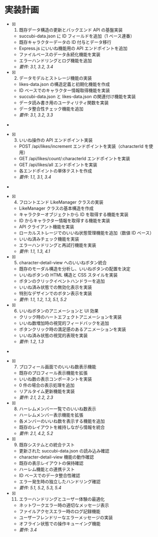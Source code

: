 # 実装計画

- [x] 1. 既存データ構造の更新とバックエンド API の基盤実装

  - succubi-data.json に ID フィールドを追加（1 ベース連番）
  - 既存キャラクターデータの ID 付与とデータ移行
  - Express.js にいいね機能用の API エンドポイントを追加
  - ファイルベースのデータ永続化機能を実装
  - エラーハンドリングとログ機能を追加
  - _要件: 3.1, 3.2, 3.4_

- [x] 2. データモデルとストレージ機能の実装

  - likes-data.json の構造定義と初期化機能を作成
  - ID ベースでのキャラクター情報取得機能を実装
  - succubi-data.json と likes-data.json の関連付け機能を実装
  - データ読み書き用のユーティリティ関数を実装
  - データ整合性チェック機能を追加
  - _要件: 3.1, 3.2, 3.3_

-

- [x] 3. いいね操作の API エンドポイント実装

  - POST /api/likes/increment エンドポイントを実装（characterId を使用）
  - GET /api/likes/count/:characterId エンドポイントを実装
  - GET /api/likes/all エンドポイントを実装
  - 各エンドポイントの単体テストを作成
  - _要件: 1.1, 3.1, 3.4_

-

- [x] 4. フロントエンド LikeManager クラスの実装

  - LikeManager クラスの基本構造を作成
  - キャラクターオブジェクトから ID を取得する機能を実装
  - ID からキャラクター情報を取得する機能を実装
  - API クライアント機能を実装
  - ローカルストレージでのいいね状態管理機能を追加（数値 ID ベース）
  - いいね済みチェック機能を実装
  - エラーハンドリングと再試行機能を実装
  - _要件: 1.1, 1.3, 4.1_

- [x] 5. character-detail-view へのいいねボタン統合

  - 既存のモーダル構造を分析し、いいねボタンの配置を決定
  - いいねボタンの HTML 構造と CSS スタイルを実装
  - ボタンのクリックイベントハンドラーを追加
  - いいね済み状態での無効化表示を実装
  - 特別なデザインでのボタン表示を実装
  - _要件: 1.1, 1.2, 1.3, 5.1, 5.2_

- [x] 6. いいねボタンのアニメーションと UI 効果

  - クリック時のハートエフェクトアニメーションを実装
  - いいね数増加時の視覚的フィードバックを追加
  - ボタンクリック時の満足感のあるアニメーションを実装
  - いいね済み状態の視覚的表現を実装
  - _要件: 1.2, 1.3_

-

- [x] 7. プロフィール画面でのいいね数表示機能

  - 既存のプロフィール表示機能を拡張
  - いいね数の表示コンポーネントを実装
  - 0 件の場合の表示処理を追加
  - リアルタイム更新機能を実装
  - _要件: 2.1, 2.2, 2.3_

- [x] 8. ハーレムメンバー一覧でのいいね数表示

  - ハーレムメンバー表示機能を拡張
  - 各メンバーのいいね数を表示する機能を追加
  - 既存のレイアウトを維持しながら情報を統合
  - _要件: 2.1, 4.2, 5.2_

- [x] 9. 既存システムとの統合テスト

  - 更新された succubi-data.json の読み込み確認
  - character-detail-view 機能の動作確認
  - 既存の表示レイアウトの保持確認
  - ハーレム機能との連携テスト
  - ID ベースでのデータ整合性確認
  - エラー発生時の独立したハンドリング確認
  - _要件: 5.1, 5.2, 5.3, 5.4_

- [x] 11. エラーハンドリングとユーザー体験の最適化


  - ネットワークエラー時の適切なメッセージ表示
  - ファイルアクセスエラー時のログ記録機能
  - ユーザーフレンドリーなエラーメッセージの実装
  - オフライン状態での操作キューイング機能
  - _要件: 3.4_
